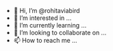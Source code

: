 - 👋 Hi, I’m @rohitaviabird
- 👀 I’m interested in ...
- 🌱 I’m currently learning ...
- 💞️ I’m looking to collaborate on ...
- 📫 How to reach me ...

<!---
rohitaviabird/rohitaviabird is a ✨ special ✨ repository because its `README.md` (this file) appears on your GitHub profile.
You can click the Preview link to take a look at your changes.
--->

